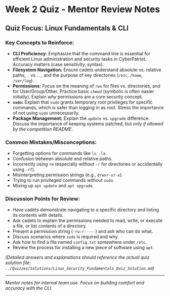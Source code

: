 # Week 2 Quiz - Mentor Review Notes

## Quiz Focus: Linux Fundamentals & CLI

### Key Concepts to Reinforce:

-   **CLI Proficiency:** Emphasize that the command line is essential for efficient Linux administration and security tasks in CyberPatriot. Accuracy matters (case sensitivity, syntax).
-   **Filesystem Navigation:** Ensure cadets understand absolute vs. relative paths, `.` vs `..`, and the purpose of key directories (`/etc`, `/home`, `/var/log`).
-   **Permissions:** Focus on the meaning of `rwx` for files vs. directories, and for User/Group/Other. Practice basic `chmod` (symbolic is often easier initially). Explain *why* permissions are a core security concept.
-   **`sudo`:** Explain that `sudo` grants temporary root privileges for specific commands, which is safer than logging in as root. Stress the importance of not using `sudo` unnecessarily.
-   **Package Management:** Explain the `update` vs. `upgrade` difference. Discuss the importance of keeping systems patched, but *only if allowed by the competition README*.

### Common Mistakes/Misconceptions:

-   Forgetting options for commands like `ls -la`.
-   Confusion between absolute and relative paths.
-   Incorrectly using `rm` (especially without `-r` for directories or accidentally using `-rf`).
-   Misinterpreting permission strings (e.g., `drwxr-xr-x`).
-   Trying to run privileged commands without `sudo`.
-   Mixing up `apt update` and `apt upgrade`.

### Discussion Points for Review:

-   Have cadets demonstrate navigating to a specific directory and listing its contents with details.
-   Ask cadets to explain the permissions needed to read, write, or execute a file, or list contents of a directory.
-   Present a permission string (`-rw-r-----`) and ask who can do what.
-   Discuss scenarios where `sudo` is required and why.
-   Ask how to find a file named `config.txt` somewhere under `/etc`.
-   Review the process for installing a new piece of software using `apt`.

*(Detailed answers and explanations should reference the actual quiz solution file: `../Quizzes/Solutions/Linux_Security_Fundamentals_Quiz_Solution.md`)*

---
*Mentor notes for internal team use. Focus on building comfort and accuracy with the CLI.*
